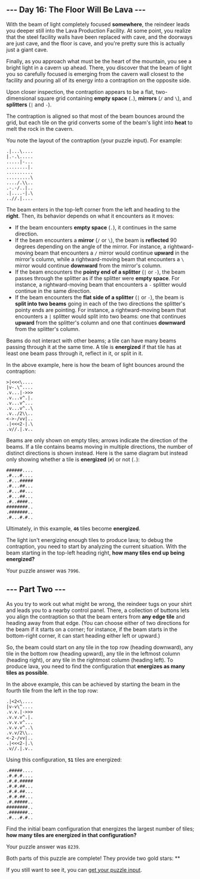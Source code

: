 \--- Day 16: The Floor Will Be Lava ---
---------------------------------------

With the beam of light completely focused **somewhere**, the reindeer leads you deeper still into the Lava Production Facility. At some point, you realize that the steel facility walls have been replaced with cave, and the doorways are just cave, and the floor is cave, and you're pretty sure this is actually just a giant cave.

Finally, as you approach what must be the heart of the mountain, you see a bright light in a cavern up ahead. There, you discover that the beam of light you so carefully focused is emerging from the cavern wall closest to the facility and pouring all of its energy into a contraption on the opposite side.

Upon closer inspection, the contraption appears to be a flat, two-dimensional square grid containing **empty space** (`.`), **mirrors** (`/` and `\`), and **splitters** (`|` and `-`).

The contraption is aligned so that most of the beam bounces around the grid, but each tile on the grid converts some of the beam's light into **heat** to melt the rock in the cavern.

You note the layout of the contraption (your puzzle input). For example:

    .|...\....
    |.-.\.....
    .....|-...
    ........|.
    ..........
    .........\
    ..../.\\..
    .-.-/..|..
    .|....-|.\
    ..//.|....


The beam enters in the top-left corner from the left and heading to the **right**. Then, its behavior depends on what it encounters as it moves:

*   If the beam encounters **empty space** (`.`), it continues in the same direction.
*   If the beam encounters a **mirror** (`/` or `\`), the beam is **reflected** 90 degrees depending on the angle of the mirror. For instance, a rightward-moving beam that encounters a `/` mirror would continue **upward** in the mirror's column, while a rightward-moving beam that encounters a `\` mirror would continue **downward** from the mirror's column.
*   If the beam encounters the **pointy end of a splitter** (`|` or `-`), the beam passes through the splitter as if the splitter were **empty space**. For instance, a rightward-moving beam that encounters a `-` splitter would continue in the same direction.
*   If the beam encounters the **flat side of a splitter** (`|` or `-`), the beam is **split into two beams** going in each of the two directions the splitter's pointy ends are pointing. For instance, a rightward-moving beam that encounters a `|` splitter would split into two beams: one that continues **upward** from the splitter's column and one that continues **downward** from the splitter's column.

Beams do not interact with other beams; a tile can have many beams passing through it at the same time. A tile is **energized** if that tile has at least one beam pass through it, reflect in it, or split in it.

In the above example, here is how the beam of light bounces around the contraption:

    >|<<<\....
    |v-.\^....
    .v...|->>>
    .v...v^.|.
    .v...v^...
    .v...v^..\
    .v../2\\..
    <->-/vv|..
    .|<<<2-|.\
    .v//.|.v..


Beams are only shown on empty tiles; arrows indicate the direction of the beams. If a tile contains beams moving in multiple directions, the number of distinct directions is shown instead. Here is the same diagram but instead only showing whether a tile is **energized** (`#`) or not (`.`):

    ######....
    .#...#....
    .#...#####
    .#...##...
    .#...##...
    .#...##...
    .#..####..
    ########..
    .#######..
    .#...#.#..


Ultimately, in this example, **`46`** tiles become **energized**.

The light isn't energizing enough tiles to produce lava; to debug the contraption, you need to start by analyzing the current situation. With the beam starting in the top-left heading right, **how many tiles end up being energized?**

Your puzzle answer was `7996`.

\--- Part Two ---
-----------------

As you try to work out what might be wrong, the reindeer tugs on your shirt and leads you to a nearby control panel. There, a collection of buttons lets you align the contraption so that the beam enters from **any edge tile** and heading away from that edge. (You can choose either of two directions for the beam if it starts on a corner; for instance, if the beam starts in the bottom-right corner, it can start heading either left or upward.)

So, the beam could start on any tile in the top row (heading downward), any tile in the bottom row (heading upward), any tile in the leftmost column (heading right), or any tile in the rightmost column (heading left). To produce lava, you need to find the configuration that **energizes as many tiles as possible**.

In the above example, this can be achieved by starting the beam in the fourth tile from the left in the top row:

    .|<2<\....
    |v-v\^....
    .v.v.|->>>
    .v.v.v^.|.
    .v.v.v^...
    .v.v.v^..\
    .v.v/2\\..
    <-2-/vv|..
    .|<<<2-|.\
    .v//.|.v..


Using this configuration, **`51`** tiles are energized:

    .#####....
    .#.#.#....
    .#.#.#####
    .#.#.##...
    .#.#.##...
    .#.#.##...
    .#.#####..
    ########..
    .#######..
    .#...#.#..


Find the initial beam configuration that energizes the largest number of tiles; **how many tiles are energized in that configuration?**

Your puzzle answer was `8239`.

Both parts of this puzzle are complete! They provide two gold stars: \*\*

If you still want to see it, you can [get your puzzle input](../16/input).

